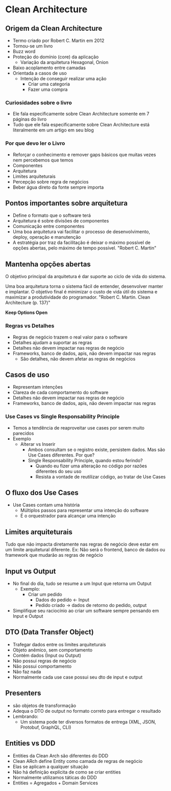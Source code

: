 # Clean Architecture

## Origem da Clean Architecture

- Termo criado por Robert C. Martin em 2012
- Tornou-se um livro
- Buzz word
- Proteção do domínio (core) da aplicação
  - Variação da arquitetura Hexagonal, Onion
- Baixo acoplamento entre camadas
- Orientada a casos de uso
  - Intenção de conseguir realizar uma ação
    - Criar uma categoria
    - Fazer uma compra

### Curiosidades sobre o livro

- Ele fala especificamente sobre Clean Architecture somente em 7 páginas do livro
- Tudo que ele fala especificamente sobre Clean Architecture está literalmente em um artigo em seu blog

### Por que devo ler o Livro

- Reforçar o conhecimento e remover gaps básicos que muitas vezes nem percebemos que temos
- Componentes
- Arquitetura
- Limites arquiteturais
- Percepção sobre regra de negócios
- Beber água direto da fonte sempre importa

## Pontos importantes sobre arquitetura

- Define o formato que o software terá
- Arquitetura é sobre divisões de componentes
- Comunicação entre componentes
- Uma boa arquitetura vai facilitar o processo de desenvolvimento, deploy, operação e manutenção
- A estratégia por traz da facilitação é deixar o máximo possível de opções abertas, pelo máximo de tempo possível. "Robert C. Martin"

## Mantenha opções abertas

O objetivo principal da arquitetura é dar suporte ao ciclo de vida do sistema.

Uma boa arquitetura torna o sistema fácil de entender, desenvolver manter e implantar. O objetivo final é minimizar o custo de vida útil do sistema e maximizar a produtividade do programador. "Robert C. Martin. Clean Architecture (p. 137)"

**Keep Options Open**

### Regras vs Detalhes

- Regras de negócio trazem o real valor para o software
- Detalhes ajudam a suportar as regras
- Detalhes não devem impactar nas regras de negócio
- Frameworks, banco de dados, apis, não devem impactar nas regras
  - São detalhes, não devem afetar as regras de negócios

## Casos de uso

- Representam intenções
- Clareza de cada comportamento do software
- Detalhes não devem impactar nas regras de negócio
- Frameworks, banco de dados, apis, não devem impactar nas regras

### Use Cases vs Single Responsability Principle

- Temos a tendência de reaproveitar use cases por serem muito parecidos
- Exemplo
  - Alterar vs Inserir
    - Ambos consultam se o registro existe, persistem dados. Mas são Use Cases diferentes. Por que?
    - Single Responsability Principle, quando estou ferindo?
      - Quando eu fizer uma alteração no código por razões diferentes do seu uso
      - Resista a vontade de reutilizar código, ao tratar de Use Cases

## O fluxo dos Use Cases

- Use Cases contam uma história
  - Múltiplos passos para representar uma intenção do software
  - É o orquestrador para alcançar uma intenção

## Limites arquiteturais

Tudo que não impacta diretamente nas regras de negócio deve estar em um limite arquitetural diferente.
Ex: Não será o frontend, banco de dados ou framework que mudarão as regras de negócio

## Input vs Output

- No final do dia, tudo se resume a um Input que retorna um Output
  - Exemplo:
    - Criar um pedido
      - Dados do pedido <- Input
      - Pedido criado -> dados de retorno do pedido, output
- Simplifique seu raciocínio ao criar um software sempre pensando em Input e Output

## DTO (Data Transfer Object)

- Trafegar dados entre os limites arquiteturais
- Objeto anêmico, sem comportamento
- Contém dados (Input ou Output)
- Não possui regras de negócio
- Não possui comportamento
- Não faz nada
- Normalmente cada use case possui seu dto de input e output

## Presenters

- são objetos de transformação
- Adequa o DTO de output no formato correto para entregar o resultado
- Lembrando:
  - Um sistema pode ter diversos formatos de entrega (XML, JSON, Protobuf, GraphQL, CLI)

## Entities vs DDD

- Entities da Clean Arch são diferentes do DDD
- Clean ARch define Entity como camada de regras de negócio
- Elas se aplicam a qualquer situação
- Não há definição explícita de como se criar entities
- Normalmente utilizamos táticas do DDD
- Entities = Agregados + Domain Services
